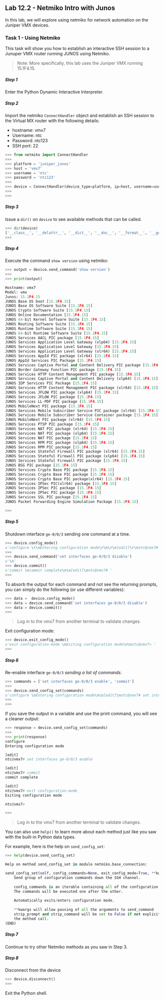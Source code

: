 ## Lab 12.2 - Netmiko Intro with Junos

In this lab, we will explore using netmiko for network automation on the Juniper VMX devices.

### Task 1 - Using Netmiko

This task will show you how to establish an interactive SSH session to a Junuper VMX router running JUNOS using Netmiko.  

> Note: More specifically, this lab uses the Juniper VMX  running 15.1F4.15.

##### Step 1

Enter the Python Dynamic Interactive Interpreter.

##### Step 2

Import the netmiko `ConnectHandler` object and establish an SSH session to the Virtual MX router with the following details:

* hostname: vmx7
* Username: ntc
* Password: ntc123
* SSH port: 22

```python
>>> from netmiko import ConnectHandler
>>> 
>>> platform = 'juniper_junos'
>>> host = 'vmx7'
>>> username = 'ntc'
>>> password = 'ntc123'
>>> 
>>> device = ConnectHandler(device_type=platform, ip=host, username=username, password=password)
>>>
>>> 
```

##### Step 3

Issue a `dir()` on `device` to see available methods that can be called.

```python
>>> dir(device)
['__class__', '__delattr__', '__dict__', '__doc__', '__format__', '__getattribute__', '__hash__', '__init__', '__module__', '__new__', '__reduce__', '__reduce_ex__', '__repr__', '__setattr__', '__sizeof__', '__str__', '__subclasshook__', '__weakref__', '_autodetect_fs', '_connect_params_dict', '_read_channel_expect', '_read_channel_timing', '_sanitize_output', '_use_ssh_config', 'alt_host_keys', 'alt_key_file', 'ansi_escape_codes', 'base_prompt', 'check_config_mode', 'check_enable_mode', 'cleanup', 'clear_buffer', 'commit', 'config_mode', 'device_type', 'disable_paging', 'disconnect', 'enable', 'establish_connection', 'exit_config_mode', 'exit_enable_mode', 'find_prompt', 'global_delay_factor', 'host', 'ip', 'key_file', 'key_policy', 'normalize_cmd', 'normalize_linefeeds', 'password', 'port', 'protocol', 'read_channel', 'read_until_pattern', 'read_until_prompt', 'read_until_prompt_or_pattern', 'remote_conn', 'remote_conn_pre', 'secret', 'select_delay_factor', 'send_command', 'send_command_expect', 'send_command_timing', 'send_config_from_file', 'send_config_set', 'session_preparation', 'set_base_prompt', 'set_terminal_width', 'special_login_handler', 'ssh_config_file', 'strip_ansi_escape_codes', 'strip_backspaces', 'strip_command', 'strip_prompt', 'system_host_keys', 'telnet_login', 'timeout', 'use_keys', 'username', 'verbose', 'write_channel']
>>> 
```

##### Step 4

Execute the command `show version` using netmiko:

```python
>>> output = device.send_command('show version')
>>> 
>>> print(output)

Hostname: vmx7
Model: vmx
Junos: 15.1F4.15
JUNOS Base OS boot [15.1F4.15]
JUNOS Base OS Software Suite [15.1F4.15]
JUNOS Crypto Software Suite [15.1F4.15]
JUNOS Online Documentation [15.1F4.15]
JUNOS 64-bit Kernel Software Suite [15.1F4.15]
JUNOS Routing Software Suite [15.1F4.15]
JUNOS Runtime Software Suite [15.1F4.15]
JUNOS 64-bit Runtime Software Suite [15.1F4.15]
JUNOS Services AACL PIC package [15.1F4.15]
JUNOS Services Application Level Gateway (xlp64) [15.1F4.15]
JUNOS Services Application Level Gateway [15.1F4.15]
JUNOS Services Application Level Gateway (xlr64) [15.1F4.15]
JUNOS Services AppId PIC package (xlr64) [15.1F4.15]
JUNOS AppId Services PIC Package [15.1F4.15]
JUNOS Services Captive Portal and Content Delivery PIC package [15.1F4.15]
JUNOS Border Gateway Function PIC package [15.1F4.15]
JUNOS Services HTTP Content Management PIC package [15.1F4.15]
JUNOS Services Captive Portal and Content Delivery (xlp64) [15.1F4.15]
JUNOS IDP Services PIC Package [15.1F4.15]
JUNOS Services HTTP Content Management PIC package (xlr64) [15.1F4.15]
JUNOS Services JFLOW PIC package (xlp64) [15.1F4.15]
JUNOS Services JFLOW PIC package [15.1F4.15]
JUNOS Services LL-PDF PIC package [15.1F4.15]
JUNOS MobileNext PIC package [15.1F4.15]
JUNOS Services Mobile Subscriber Service PIC package (xlr64) [15.1F4.15]
JUNOS Services Mobile Subscriber Service Container package [15.1F4.15]
JUNOS MobileNext PIC package (xlr64) [15.1F4.15]
JUNOS Services PTSP PIC package [15.1F4.15]
JUNOS Services NAT PIC package (xlr64) [15.1F4.15]
JUNOS Services NAT PIC package (xlp64) [15.1F4.15]
JUNOS Services NAT PIC package [15.1F4.15]
JUNOS Services RPM PIC package (xlp64) [15.1F4.15]
JUNOS Services RPM PIC package [15.1F4.15]
JUNOS Services Stateful Firewall PIC package (xlr64) [15.1F4.15]
JUNOS Services Stateful Firewall PIC package (xlp64) [15.1F4.15]
JUNOS Services Stateful Firewall PIC package [15.1F4.15]
JUNOS BSG PIC package [15.1F4.15]
JUNOS Services Crypto Base PIC package [15.1F4.15]
JUNOS Services Crypto Base PIC package [15.1F4.15]
JUNOS Services Crypto Base PIC package(xlr64) [15.1F4.15]
JUNOS Services IPSec PIC(xlr64) package [15.1F4.15]
JUNOS Services IPSec PIC package [15.1F4.15]
JUNOS Services IPSec PIC package [15.1F4.15]
JUNOS Services SSL PIC package [15.1F4.15]
JUNOS Packet Forwarding Engine Simulation Package [15.1F4.15]

>>>
```


##### Step 5

Shutdown interface `ge-0/0/3` sending one command at a time.

```python
>>> device.config_mode()
u'configure \r\nEntering configuration mode\r\n\r\n[edit]\r\nntc@vmx7# '
>>> 
>>> device.send_command('set interfaces ge-0/0/3 disable')
u'\n'
>>> device.commit()
u'commit \ncommit complete\n\n[edit]\nntc@vmx7# '
>>> 
```

To absorb the output for each command and not see the returning prompts, you can simply do the following (or use different variables):

```python 
>>> data =  device.config_mode()
>>> data = device.send_command('set interfaces ge-0/0/3 disable')
>>> data = device.commit()
>>>
```
> Log in to the vmx7 from another terminal to validate changes.

Exit configuration mode:

```python
>>> device.exit_config_mode()
u'exit configuration-mode \nExiting configuration mode\n\nntc@vmx7> '
>>>
```


##### Step 6

Re-enable interface `ge-0/0/3` *sending a list of commands*.

```python
>>> commands = ['set interfaces ge-0/0/3 enable', 'commit']
>>> 
>>> device.send_config_set(commands)
u'configure \nEntering configuration mode\n\n[edit]\nntc@vmx7# set interfaces ge-0/0/3 enable \n\n[edit]\nntc@vmx7# commit \ncommit complete\n\n[edit]\nntc@vmx7# exit configuration-mode \nExiting configuration mode\n\nntc@vmx7> '
>>> 
>>>
```

If you save the output in a variable and use the print command, you will see a cleaner output:

```python
>>> response = device.send_config_set(commands)
>>> 
>>> print(response)
configure 
Entering configuration mode

[edit]
ntc@vmx7# set interfaces ge-0/0/3 enable 

[edit]
ntc@vmx7# commit 
commit complete

[edit]
ntc@vmx7# exit configuration-mode 
Exiting configuration mode

ntc@vmx7> 

>>>
```
> Log in to the vmx7 from another terminal to validate changes.

You can also use `help()` to learn more about each method just like you saw with the built-in Python data types.

For example, here is the help on `send_config_set`:

```python
>>> help(device.send_config_set)

Help on method send_config_set in module netmiko.base_connection:

send_config_set(self, config_commands=None, exit_config_mode=True, **kwargs) method of netmiko.cisco.cisco_nxos_ssh.CiscoNxosSSH instance
    Send group of configuration commands down the SSH channel.
    
    config_commands is an iterable containing all of the configuration commands.
    The commands will be executed one after the other.
    
    Automatically exits/enters configuration mode.
    
    **kwargs will allow passing of all the arguments to send_command
    strip_prompt and strip_command will be set to False if not explicitly set in
    the method call.
(END)
```

##### Step 7

Continue to try other Netmiko methods as you saw in Step 3.

##### Step 8

Disconnect from the device

```python
>>> device.disconnect()
>>> 
```

Exit the Python shell.


